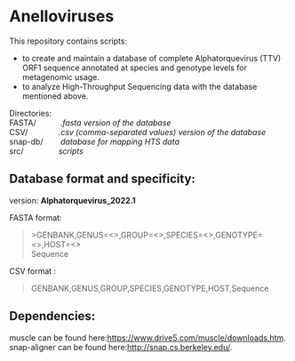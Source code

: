 # Anelloviruses

This repository contains scripts:
-  to create and maintain a database of complete Alphatorquevirus (TTV) ORF1 sequence annotated at species and genotype levels for metagenomic usage.
-  to analyze High-Throughput Sequencing data with the database mentioned above.


Directories:   
FASTA/        &nbsp;&nbsp;&nbsp;&nbsp;&nbsp;&nbsp;&nbsp;&nbsp;&nbsp;&nbsp;*.fasta version of the database*  
CSV/          &nbsp;&nbsp;&nbsp;&nbsp;&nbsp;&nbsp;&nbsp;&nbsp;&nbsp;&nbsp;&nbsp;&nbsp;&nbsp;*.csv (comma-separated values) version of the database*  
snap-db/      &nbsp;&nbsp;&nbsp;&nbsp;&nbsp;&nbsp;&nbsp;*database for mapping HTS data*  
src/          &nbsp;&nbsp;&nbsp;&nbsp;&nbsp;&nbsp;&nbsp;&nbsp;&nbsp;&nbsp;&nbsp;&nbsp;&nbsp;&nbsp;&nbsp;*scripts*  


## Database format and specificity:  
version: **Alphatorquevirus_2022.1**  

FASTA format:  
>\>GENBANK,GENUS=<>,GROUP=<>,SPECIES=<>,GENOTYPE=<>,HOST=<>  
>Sequence

CSV format :
>GENBANK,GENUS,GROUP,SPECIES,GENOTYPE,HOST,Sequence


## Dependencies:

muscle can be found here:<https://www.drive5.com/muscle/downloads.htm>.  
snap-aligner can be found here:<http://snap.cs.berkeley.edu/>.  

